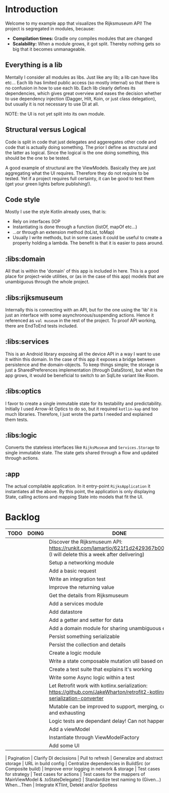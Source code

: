 # Introduction

Welcome to my example app that visualizes the Rijksmuseum API! The project is segregated in modules,
because:

- **Compilation times:** Gradle ony compiles modules that are changed
- **Scalability:** When a module grows, it got split. Thereby nothing gets so big that it becomes
  unmanageable.

## Everything is a lib

Mentally I consider all modules as libs. Just like any lib; a lib can have libs etc... Each lib has
limited public access (so mostly internal) so that there is no confusion in how to use each lib.
Each lib clearly defines its dependencies, which gives great overview and eases the decision whether
to use dependency injection (Dagger, Hilt, Koin, or just class delegation), but usually it is not
necessary to use DI at all.

NOTE: the UI is not yet split into its own module.

## Structural versus Logical

Code is split in code that just delegates and aggeregates other code and code that is actually doing
something. The prior I define as structural and the latter as logical. Since the logical is the one
doing something, this should be the one to be tested.

A good example of structural are the ViewModels. Basically they are just aggregating what the UI
requires. Therefore they do not require to be tested. Yet if a project requires full certainty, it
can be good to test them (get your green lights before publishing!).

## Code style

Mostly I use the style Kotlin already uses, that is:

- Rely on interfaces (IOP
- Instantiating is done through a function (listOf, mapOf etc...)
- ...or through an extension method (toList, toMap)
- Usually I write methods, but in some cases it could be useful to create a property holding a
  lambda. The benefit is that it is easier to pass around.

## :libs:domain

All that is within the 'domain' of this app is included in here. This is a good place for
project-wide utilities, or (as in the case of this app) models that are unambiguous through the
whole project.

## :libs:rijksmuseum

Internally this is connecting with an API, but for the one using the 'lib' it is just an interface
with some asynchronous/suspending actions. Hence it referenced as `val museum` in the rest of the
project. To proof API working, there are EndToEnd tests included.

## :libs:services

This is an Android library exposing all the device API in a way I want to use it within this domain.
In the case of this app it exposes a bridge between persistence and the domain-objects. To keep
things simple; the storage is just a SharedPreferences implementation (through DataStore), but when
the app grows, it would be beneficial to switch to an SqlLite variant like Room.

## :libs:optics

I favor to create a single immutable state for its testability and predictability. Initially I used
Arrow-kt Optics to do so, but it required `kotlin-kap` and too much libraries. Therefore, I just
wrote the parts I needed and explained them tests.

## :libs:logic

Converts the stateless interfaces like `RijksMuseum` and `Services.Storage` to single immutable
state. The state gets shared through a flow and updated through actions.

## :app

The actual compilable application. In it entry-point `RijksApplication` it instantiates all the
above. By this point, the application is only displaying State, calling actions and mapping State
into models that fit the UI.

# Backlog

| TODO | DOING | DONE |
| ---- | ----- | ---- |
| | | Discover the Rijksmuseum API: https://runkit.com/lamartio/621f1d2429367b00081238a4 (I will delete this a week after delivering)
| | | Setup a networking module
| | | Add a basic request
| | | Write an integration test
| | | Improve the returning value
| | | Get the details from Rijksmuseum
| | | Add a services module
| | | Add datastore
| | | Add a getter and setter for data
| | | Add a domain module for sharing unambiguous entities
| | | Persist something serializable
| | | Persist the collection and details
| | | Create a logic module
| | | Write a state composable mutation util based on Arrow-KT.
| | | Create a test suite that explains it's working
| | | Write some Async logic within a test
| | | Let Retrofit work with kotlinx.serialization: https://github.com/JakeWharton/retrofit2-kotlinx-serialization-converter
| | | Mutable can be improved to support, merging, concatting and exhausting
| | | Logic tests are dependant delay! Can not happen
| | | Add a viewModel
| | | Instantiate through ViewModelFactory
| | | Add some UI

| Pagination
| Clarify DI decissions
| Pull to refresh
| Generalize and abstract storage
| URL in build config
| Centralize dependencies in BuildSrc (or Composite build)
| Improve error logging in network & storage
| Test cases for strategy
| Test cases for actions
| Test cases for the mappers of MainViewModel & .toStateDelegate()
| Standardize test naming to (Given...) When...Then
| Integrate KTlint, Detekt and/or Spotless 